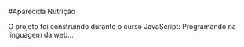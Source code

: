 #Aparecida Nutrição

O projeto foi construindo durante o curso JavaScript: Programando na linguagem da web...
